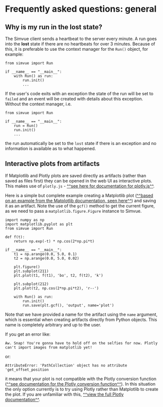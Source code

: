 # Frequently asked questions: general

## Why is my run in the **lost** state?
The Simvue client sends a heartbeat to the server every minute. A run goes into the **lost** state if there are no heartbeats for over 3 minutes. Because of this,
it is preferable to use the context manager for the `Run()` object, for example:
```
from simvue import Run

if __name__ == "__main__":
    with Run() as run:
        run.init()
        ...
```
If the user's code exits with an exception the state of the run will be set to `failed` and an event will be created with details about this exception. Without the
context manager, i.e.
```
from simvue import Run

if __name__ == "__main__":
    run = Run()
    run.init()
    ...
```
the run automatically be set to the `lost` state if there is an exception and no information is available as to what happened.

## Interactive plots from artifacts
If Matplotlib and Plotly plots are saved directly as artifacts (rather than saved as files first) they can be opened in the web UI as interactive plots. This makes use of `plotly.js` - [^^see here for documentation for plotly.js^^](https://plotly.com/javascript/).

Here is a simple but complete example creating a Matplotlib plot ([^^based on an example from the Matplotlib documentation, seen here^^](https://matplotlib.org/stable/tutorials/introductory/pyplot.html)) and saving it as an artifact. Note the use of the `gcf()` method to get the current figure, as we need to 
pass a `matplotlib.figure.Figure` instance to Simvue.
```
import numpy as np
import matplotlib.pyplot as plt
from simvue import Run

def f(t):
    return np.exp(-t) * np.cos(2*np.pi*t)

if __name__ == "__main__":
    t1 = np.arange(0.0, 5.0, 0.1)
    t2 = np.arange(0.0, 5.0, 0.02)

    plt.figure()
    plt.subplot(211)
    plt.plot(t1, f(t1), 'bo', t2, f(t2), 'k')

    plt.subplot(212)
    plt.plot(t2, np.cos(2*np.pi*t2), 'r--')

    with Run() as run:
        run.init()
        run.save(plt.gcf(), 'output', name='plot')
```
Note that we have provided a name for the artifact using the `name` argument, which is essential when creating artifacts directly from Python objects. This name
is completely arbitrary and up to the user.

If you get an error like:
```
Aw. Snap! You're gonna have to hold off on the selfies for now. Plotly can't import images from matplotlib yet!
```
or:
```
AttributeError: 'PathCollection' object has no attribute 'get_offset_position
```
it means that your plot is not compatible with the Plotly conversion function ([^^see documentation for the Plotly conversion function^^](https://plotly.github.io/plotly.py-docs/generated/plotly.html#plotly.tools.mpl_to_plotly)). In this situation the only option currently is to try using Plotly  rather than Matplotlib to create the plot. If you are unfamiliar with this, [^^view the full Plotly documentation^^](https://plotly.com/python/).
